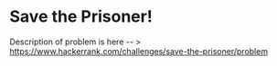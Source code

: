 # Save the Prisoner!
Description of problem is here -- > https://www.hackerrank.com/challenges/save-the-prisoner/problem
